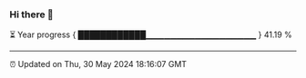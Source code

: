 ### Hi there 👋

⏳ Year progress { ████████████▁▁▁▁▁▁▁▁▁▁▁▁▁▁▁▁▁▁ } 41.19 %

---

⏰ Updated on Thu, 30 May 2024 18:16:07 GMT
